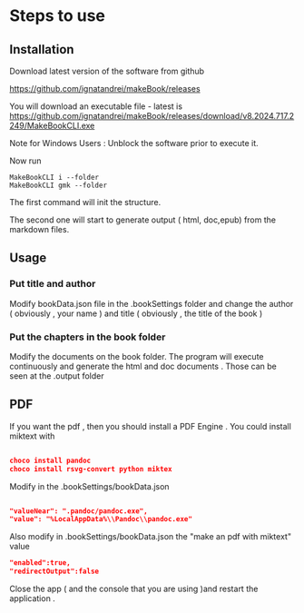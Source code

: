 # Steps to use 

## Installation

Download latest version of the software from github
 
https://github.com/ignatandrei/makeBook/releases

You will download an executable file - latest is https://github.com/ignatandrei/makeBook/releases/download/v8.2024.717.2249/MakeBookCLI.exe

Note for Windows Users :  Unblock the software prior to execute it.

Now run

```
MakeBookCLI i --folder 
MakeBookCLI gmk --folder
```

The first command will init the structure.

The second one will start to  generate output ( html, doc,epub) from the markdown files.

## Usage

### Put title and author

Modify bookData.json file in the .bookSettings folder and change the author ( obviously , your name ) and title ( obviously , the title of the book )

### Put the chapters in the book folder

Modify the documents on the book folder. The program will execute continuously and generate the html and doc documents . Those can be seen at the .output folder


## PDF


If you want the pdf , then you should install a PDF Engine . You could install miktext with

```json

choco install pandoc
choco install rsvg-convert python miktex

```

Modify in the .bookSettings/bookData.json 

```json

"valueNear": ".pandoc/pandoc.exe",
"value": "%LocalAppData%\\Pandoc\\pandoc.exe"

```
Also modify in .bookSettings/bookData.json the "make an pdf with miktext" value 
```json
"enabled":true,
"redirectOutput":false
```

Close the app ( and the console that you are using )and restart the application . 

